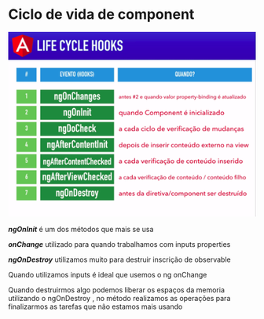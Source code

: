 # Ciclo de vida de component

![img](/annotations/assets/img/ciclo_vida_component_001.png)

***ngOnInit*** é um dos métodos que mais se usa

***onChange*** utilizado para quando trabalhamos com inputs properties

***ngOnDestroy*** utilizamos muito para destruir inscrição de observable

Quando utilizamos inputs é ideal que usemos o ng onChange

Quando destruirmos algo podemos liberar os espaços da memoria utilizando
o ngOnDestroy , no método realizamos as operações para finalizarmos as tarefas
que não estamos mais usando 
